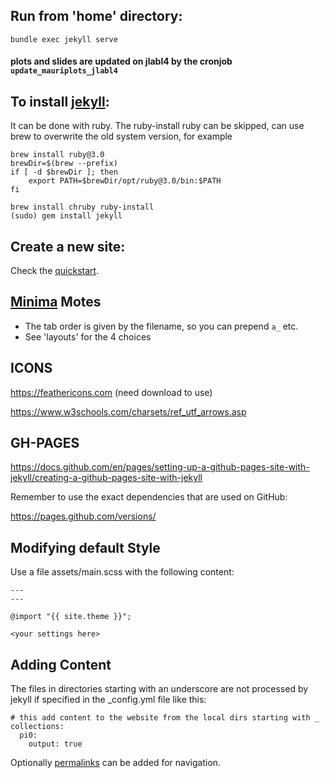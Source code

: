 ## Run from 'home' directory:

`bundle exec jekyll serve`

#### plots and slides are updated on jlabl4 by the cronjob `update_mauriplots_jlabl4`


## To install [jekyll](https://jekyllrb.com):

It can be done with ruby. 
The ruby-install ruby can be skipped, can use brew to overwrite the old system version,
for example 

```
brew install ruby@3.0
brewDir=$(brew --prefix)
if [ -d $brewDir ]; then
	export PATH=$brewDir/opt/ruby@3.0/bin:$PATH
fi
```
 
 
```
brew install chruby ruby-install  
(sudo) gem install jekyll
```

## Create a new site:

Check the [quickstart](https://jekyllrb.com).


## [Minima](https://github.com/jekyll/minima#readme) Motes

- The tab order is given by the filename, so you can prepend `a_` etc.
- See 'layouts' for the 4 choices



## ICONS

https://feathericons.com (need download to use)<br/>

https://www.w3schools.com/charsets/ref_utf_arrows.asp


## GH-PAGES

https://docs.github.com/en/pages/setting-up-a-github-pages-site-with-jekyll/creating-a-github-pages-site-with-jekyll

Remember to use the exact dependencies that are used on GitHub:

https://pages.github.com/versions/


## Modifying default Style

Use a file assets/main.scss with the following content:


```
---
---

@import "{{ site.theme }}";

<your settings here>

```

## Adding Content

The files in directories starting with an underscore
are not processed by jekyll if specified in the _config.yml file like this:

```
# this add content to the website from the local dirs starting with _
collections:
  pi0:
    output: true
```

Optionally [permalinks](https://jekyllrb.com/docs/permalinks/) can be added for navigation.